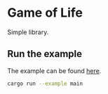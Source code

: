 # Game of Life
Simple library.

## Run the example
The example can be found [here](examples/main.rs).
```bash
cargo run --example main
```
